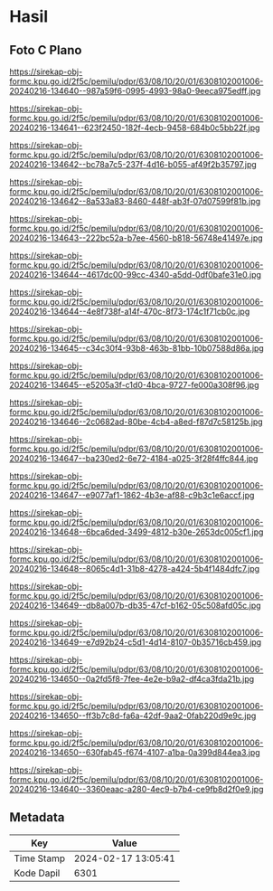 # Hasil

## Foto C Plano

https://sirekap-obj-formc.kpu.go.id/2f5c/pemilu/pdpr/63/08/10/20/01/6308102001006-20240216-134640--987a59f6-0995-4993-98a0-9eeca975edff.jpg

https://sirekap-obj-formc.kpu.go.id/2f5c/pemilu/pdpr/63/08/10/20/01/6308102001006-20240216-134641--623f2450-182f-4ecb-9458-684b0c5bb22f.jpg

https://sirekap-obj-formc.kpu.go.id/2f5c/pemilu/pdpr/63/08/10/20/01/6308102001006-20240216-134642--bc78a7c5-237f-4d16-b055-af49f2b35797.jpg

https://sirekap-obj-formc.kpu.go.id/2f5c/pemilu/pdpr/63/08/10/20/01/6308102001006-20240216-134642--8a533a83-8460-448f-ab3f-07d07599f81b.jpg

https://sirekap-obj-formc.kpu.go.id/2f5c/pemilu/pdpr/63/08/10/20/01/6308102001006-20240216-134643--222bc52a-b7ee-4560-b818-56748e41497e.jpg

https://sirekap-obj-formc.kpu.go.id/2f5c/pemilu/pdpr/63/08/10/20/01/6308102001006-20240216-134644--4617dc00-99cc-4340-a5dd-0df0bafe31e0.jpg

https://sirekap-obj-formc.kpu.go.id/2f5c/pemilu/pdpr/63/08/10/20/01/6308102001006-20240216-134644--4e8f738f-a14f-470c-8f73-174c1f71cb0c.jpg

https://sirekap-obj-formc.kpu.go.id/2f5c/pemilu/pdpr/63/08/10/20/01/6308102001006-20240216-134645--c34c30f4-93b8-463b-81bb-10b07588d86a.jpg

https://sirekap-obj-formc.kpu.go.id/2f5c/pemilu/pdpr/63/08/10/20/01/6308102001006-20240216-134645--e5205a3f-c1d0-4bca-9727-fe000a308f96.jpg

https://sirekap-obj-formc.kpu.go.id/2f5c/pemilu/pdpr/63/08/10/20/01/6308102001006-20240216-134646--2c0682ad-80be-4cb4-a8ed-f87d7c58125b.jpg

https://sirekap-obj-formc.kpu.go.id/2f5c/pemilu/pdpr/63/08/10/20/01/6308102001006-20240216-134647--ba230ed2-6e72-4184-a025-3f28f4ffc844.jpg

https://sirekap-obj-formc.kpu.go.id/2f5c/pemilu/pdpr/63/08/10/20/01/6308102001006-20240216-134647--e9077af1-1862-4b3e-af88-c9b3c1e6accf.jpg

https://sirekap-obj-formc.kpu.go.id/2f5c/pemilu/pdpr/63/08/10/20/01/6308102001006-20240216-134648--6bca6ded-3499-4812-b30e-2653dc005cf1.jpg

https://sirekap-obj-formc.kpu.go.id/2f5c/pemilu/pdpr/63/08/10/20/01/6308102001006-20240216-134648--8065c4d1-31b8-4278-a424-5b4f1484dfc7.jpg

https://sirekap-obj-formc.kpu.go.id/2f5c/pemilu/pdpr/63/08/10/20/01/6308102001006-20240216-134649--db8a007b-db35-47cf-b162-05c508afd05c.jpg

https://sirekap-obj-formc.kpu.go.id/2f5c/pemilu/pdpr/63/08/10/20/01/6308102001006-20240216-134649--e7d92b24-c5d1-4d14-8107-0b35716cb459.jpg

https://sirekap-obj-formc.kpu.go.id/2f5c/pemilu/pdpr/63/08/10/20/01/6308102001006-20240216-134650--0a2fd5f8-7fee-4e2e-b9a2-df4ca3fda21b.jpg

https://sirekap-obj-formc.kpu.go.id/2f5c/pemilu/pdpr/63/08/10/20/01/6308102001006-20240216-134650--ff3b7c8d-fa6a-42df-9aa2-0fab220d9e9c.jpg

https://sirekap-obj-formc.kpu.go.id/2f5c/pemilu/pdpr/63/08/10/20/01/6308102001006-20240216-134650--630fab45-f674-4107-a1ba-0a399d844ea3.jpg

https://sirekap-obj-formc.kpu.go.id/2f5c/pemilu/pdpr/63/08/10/20/01/6308102001006-20240216-134640--3360eaac-a280-4ec9-b7b4-ce9fb8d2f0e9.jpg


## Metadata

| Key        | Value               |
| ---------- | ------------------- |
| Time Stamp | 2024-02-17 13:05:41 |
| Kode Dapil | 6301                |



